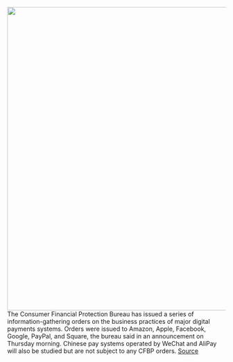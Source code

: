 <img src='https://cdn.vox-cdn.com/thumbor/0yIPtUjRIOWzuhpF25l2h6hiGyU=/0x0:4951x3301/1200x800/filters:focal(2080x1255:2872x2047)/cdn.vox-cdn.com/uploads/chorus_image/image/70026522/1176565198.0.jpg' width='700px' /><br/>
The Consumer Financial Protection Bureau has issued a series of information-gathering orders on the business practices of major digital payments systems. Orders were issued to Amazon, Apple, Facebook, Google, PayPal, and Square, the bureau said in an announcement on Thursday morning. Chinese pay systems operated by WeChat and AliPay will also be studied but are not subject to any CFBP orders.
<a href='https://www.theverge.com/2021/10/21/22738463/cfbp-payment-orders-amazon-apple-google-investigation-antitrust'> Source <a/>
